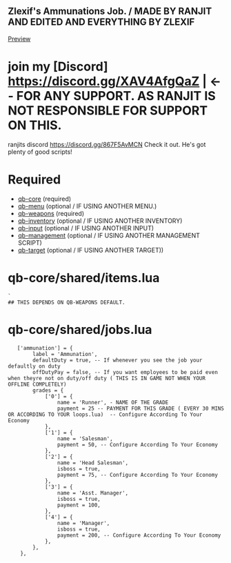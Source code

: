 ## Zlexif's Ammunations Job. / MADE BY RANJIT AND EDITED AND EVERYTHING BY ZLEXIF

[Preview](https://youtu.be/pDA9PXIOYAs?si=r4UjTNo1R9XRUgfm)
# join my **[Discord] https://discord.gg/XAV4AfgQaZ** | <-- FOR ANY SUPPORT. AS RANJIT IS NOT RESPONSIBLE FOR SUPPORT ON THIS.
ranjits discord https://discord.gg/867F5AvMCN Check it out. He's got plenty of good scripts!
# Required
- [qb-core](https://github.com/qbcore-framework/qb-core) (required)
- [qb-menu](https://github.com/qbcore-framework/qb-menu) (optional / IF USING ANOTHER MENU.)
- [qb-weapons](https://github.com/qbcore-framework/qb-weapons) (required)
- [qb-inventory](https://github.com/qbcore-framework/qb-inventory) (optional / IF USING ANOTHER INVENTORY)
- [qb-input](https://github.com/qbcore-framework/qb-input) (optional / IF USING ANOTHER INPUT)
- [qb-management](https://github.com/qbcore-framework/qb-management) (optional / IF USING ANOTHER MANAGEMENT SCRIPT)
- [qb-target](https://github.com/qbcore-framework/qb-target) (optional / IF USING ANOTHER TARGET))

# **qb-core/shared/items.lua**
```
`
## THIS DEPENDS ON QB-WEAPONS DEFAULT.
```

# **qb-core/shared/jobs.lua**
```
   ['ammunation'] = {
		label = 'Ammunation',
		defaultDuty = true, -- If whenever you see the job your defaultly on duty
		offDutyPay = false, -- If you want employees to be paid even when theyre not on duty/off duty ( THIS IS IN GAME NOT WHEN YOUR OFFLINE COMPLETELY)
		grades = {
            ['0'] = {
                name = 'Runner', - NAME OF THE GRADE
                payment = 25 -- PAYMENT FOR THIS GRADE ( EVERY 30 MINS OR ACCORDING TO YOUR loops.lua)  -- Configure According To Your Economy
            },
            ['1'] = {
                name = 'Salesman',
                payment = 50, -- Configure According To Your Economy
            },
            ['2'] = {
                name = 'Head Salesman',
                isboss = true,
                payment = 75, -- Configure According To Your Economy
            },
            ['3'] = {
                name = 'Asst. Manager',
                isboss = true,
                payment = 100,
            },
            ['4'] = {
                name = 'Manager',
                isboss = true,
                payment = 200, -- Configure According To Your Economy
            },
        },
	},
